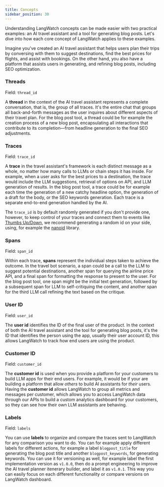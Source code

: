 ```yaml
---
title: Concepts
sidebar_position: 30
---
```


Understanding LangWatch concepts can be made easier with two practical examples: an AI travel assistant and a tool for generating blog posts. Let's dive into how each core concept of LangWatch applies to these examples.

Imagine you've created an AI travel assistant that helps users plan their trips by conversing with them to suggest destinations, find the best prices for flights, and assist with bookings. On the other hand, you also have a platform that assists users in generating, and refining blog posts, including SEO optimization.

### Threads

Field: `thread_id`

A **thread** in the context of the AI travel assistant represents a complete conversation, that is, the group of all traces. It's the entire chat that groups all back-and-forth messages as the user inquires about different aspects of their travel plan. For the blog post tool, a thread could be for example the creation process of a new blog post, encapsulating all interactions that contribute to its completion—from headline generation to the final SEO adjustments.

### Traces

Field: `trace_id`

A **trace** in the travel assistant's framework is each distinct message as a whole, no matter how many calls to LLMs or chain steps it has inside. For example, when a user asks for the best prices to a destination, the trace would include the LLM suggestions, retrieval of options on API, and LLM generation of results. In the blog post tool, a trace could be for example each time the generation of a new catchy headline option, the generation of a draft for the body, or the SEO keywords generation. Each trace is a separate end-to-end generation handled by the AI.

The `trace_id` is by default randomly generated if you don't provide one, however, to keep control of your traces and connect them to events like [Thumbs Up/Down](./user-events/thumbs-up-down), we recommend generating a random id on your side, using, for example the [nanoid](https://pypi.org/project/nanoid/) library.

### Spans

Field: `span_id`

Within each trace, **spans** represent the individual steps taken to achieve the outcome. In the travel bot scenario, a span could be a call to the LLM to suggest potential destinations, another span for querying the airline price API, and a final span for formatting the response to present to the user. For the blog post tool, one span might be the initial text generation, followed by a subsequent span for LLM to self-critiquing the content, and another span for the third LLM call refining the text based on the critique.

### User ID

Field: `user_id`

The **user id** identifies the ID of the final user of the product. In the context of both the AI travel assistant and the tool for generating blog posts, it's the ID that identifies the person using the app, usually their user account ID, this allows LangWatch to track how end users are using the product.

### Customer ID

Field: `customer_id`

The **customer id** is used when you provide a platform for your customers to build LLM apps for their end users. For example, it would be if your are building a platform that allow _others_ to build AI assistants for _their_ users. Having the **customer id** allows LangWatch to group all metrics and messages per customer, which allows you to access LangWatch data through our APIs to build a custom analytics dashboard for your customers, so they can see how their own LLM assistants are behaving.

### Labels

Field: `labels`

You can use **labels** to organize and compare the traces sent to LangWatch for any comparison you want to do. You can for example apply different labels for different actions, for example a label `blogpost_title` for generating the blog post title and another `blogpost_keywords`, for generating keywords. You can use it for versioning as well, for example label the first implementation
version as `v1.0.0`, then do a prompt engineering to improve the AI travel planner itenerary builder, and label it as `v1.0.1`. This way you can easily focus on each different functionality or compare versions on LangWatch dashboard.
